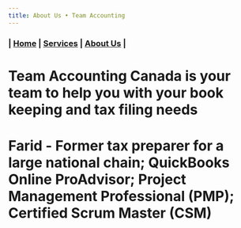 ```yaml
---
title: About Us • Team Accounting
---
```


### | [Home](/) | [Services](/) | [About Us](/about.html) |

# Team Accounting Canada is your team to help you with your book keeping and tax filing needs

# Farid - Former tax preparer for a large national chain; QuickBooks Online ProAdvisor; Project Management Professional (PMP); Certified Scrum Master (CSM)
